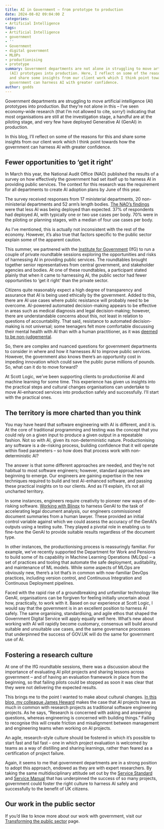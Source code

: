 ```yaml
---
title: AI in Government – from prototype to production
date: 2024-08-02 09:04:00 Z
categories:
- Artificial Intelligence
tags:
- Artificial Intelligence
- government
- ''
- Government
- digital government
- MLOPs
- productionising
- prototype
summary: Government departments are not alone in struggling to move artificial intelligence
  (AI) prototypes into production. Here, I reflect on some of the reasons for this
  and share some insights from our client work which I think point towards how the
  government can harness AI with greater confidence.
author: godds
---
```


Government departments are struggling to move artificial intelligence (AI) prototypes into production. But they’re not alone in this – I’ve seen economy-wide research (that I’m not allowed to cite, sorry!) indicating that most organisations are still at the investigation stage, a handful are at the piloting stage, and very few have deployed Generative AI (GenAI) in production.

In this blog, I’ll reflect on some of the reasons for this and share some insights from our client work which I think point towards how the government can harness AI with greater confidence.

## Fewer opportunities to ‘get it right’

In March this year, the National Audit Office (NAO) published the results of a survey on how effectively the government had set itself up to harness AI in providing public services. The context for this research was the requirement for all departments to create AI adoption plans by June of this year.

The survey received responses from 17 ministerial departments, 20 non-ministerial departments and 52 arm’s length bodies. [The NAO’s findings](https://www.nao.org.uk/reports/use-of-artificial-intelligence-in-government/) were that less AI was being deployed than expected. 37% of respondents had deployed AI, with typically one or two use cases per body. 70% were in the piloting or planning stages, with a median of four use cases per body.

As I’ve mentioned, this is actually not inconsistent with the rest of the economy. However, it’s also true that factors specific to the public sector explain some of the apparent caution.

This summer, we partnered with the [Institute for Government](https://www.instituteforgovernment.org.uk/) (IfG) to run a couple of private roundtable sessions exploring the opportunities and risks of harnessing AI in providing public services. The roundtables brought together senior representatives from central government, and stakeholder agencies and bodies. At one of these roundtables, a participant stated plainly that when it came to harnessing AI, the public sector had fewer opportunities to ‘get it right’ than the private sector.

Citizens quite reasonably expect a high degree of transparency and assurance that AI is being used ethically by the government. Added to this, there are AI use cases where public resistance will probably need to be overcome. AI-powered automated decision-making appears to be effective in areas such as medical diagnosis and legal decision-making; however, there are understandable concerns about this, not least in relation to questions of accountability. That said, resistance to automated decision-making is not universal; some teenagers felt more comfortable discussing their mental health with AI than with a human practitioner, as it was [deemed to be non-judgemental](https://www.ncbi.nlm.nih.gov/pmc/articles/PMC10876024/).

So, there are complex and nuanced questions for government departments to consider in where and how it harnesses AI to improve public services. However, the government also knows there’s an opportunity cost in impeding innovation which could save the public purse millions of pounds. So, what can it do to move forward?

At Scott Logic, we’ve been supporting clients to productionise AI and machine learning for some time. This experience has given us insights into the practical steps and cultural changes organisations can undertake to move AI-enhanced services into production safely and successfully. I’ll start with the practical ones.

## The territory is more charted than you think

You may have heard that software engineering with AI is different, and it is. At the core of traditional programming and testing was the concept that you could rely on a given input to produce a given output in a repeatable fashion. Not so with AI, given its non-deterministic nature. Productionising any software is a de-risking process, building confidence that it will operate within fixed parameters – so how does that process work with non-deterministic AI?

The answer is that some different approaches are needed, and they’re not habitual to most software engineers; however, standard approaches are beginning to emerge. Our engineers are gaining expertise in the new techniques required to build and test AI-enhanced software, and passing these practical insights on to our clients. And as I’ll explain, it’s not all uncharted territory.

In some instances, engineers require creativity to pioneer new ways of de-risking software. [Working with Blinqx](https://www.scottlogic.com/our-work/blinqx-building-genai-paralegal) to harness GenAI to the task of accelerating legal document analysis, our engineers commissioned document summaries from a human lawyer. These provided an initial control variable against which we could assess the accuracy of the GenAI’s outputs using a testing suite. They played a pivotal role in enabling us to fine-tune the GenAI to provide suitable results regardless of the document type.

In other instances, the productionising process is reassuringly familiar. For example, we’ve recently supported the Department for Work and Pensions to build some of its capability in Machine Learning Operations (MLOps) – a set of practices and tooling that automate the safe deployment, auditability, and maintenance of ML models. While some aspects of MLOps are obviously new, there’s a lot that’s in common with now-familiar DevOps practices, including version control, and Continuous Integration and Continuous Deployment pipelines.

Faced with the rapid rise of a groundbreaking and unfamiliar technology like GenAI, organisations can be forgiven for feeling initially uncertain about how, practically, to work with it. Based on our experience at Scott Logic, I would say that the government is in an excellent position to harness AI safely. The same organising, standardising, and agile ethos that shaped the Government Digital Service will apply equally well here. What’s new about working with AI will rapidly become customary, consensus will build around suitable and unsuitable use cases, and the same governance processes that underpinned the success of GOV.UK will do the same for government use of AI.

## Fostering a research culture

At one of the IfG roundtable sessions, there was a discussion about the importance of evaluating AI pilot projects and sharing lessons across government – and of having an evaluation framework in place from the beginning, so that failing pilots could be stopped as soon it was clear that they were not delivering the expected results.

This brings me to the point I wanted to make about cultural changes. [In this blog, my colleague James Heward](https://blog.scottlogic.com/2023/11/22/capabilities-to-deploy-ai-in-your-organisation.html) makes the case that AI projects have as much in common with research projects as traditional software engineering projects. As he says, “Research is concerned with asking and answering questions, whereas engineering is concerned with building things.” Failing to recognise this will create friction and misalignment between management and engineering teams when working on AI projects.

An agile, research-style culture should be fostered in which it’s possible to start fast and fail fast – one in which project evaluation is welcomed by teams as a way of distilling and sharing learnings, rather than feared as a certification of project failure.

Again, it seems to me that government departments are in a strong position to adopt this approach, endowed as they are with expert researchers. By taking the same multidisciplinary attitude set out by the [Service Standard](https://www.gov.uk/service-manual/service-standard) and [Service Manual](https://www.gov.uk/service-manual) that has underpinned the success of so many projects, government could foster the right culture to harness AI safely and successfully to the benefit of UK citizens.

## Our work in the public sector

If you’d like to know more about our work with government, visit our [Transforming the public sector](https://www.scottlogic.com/what-we-do/transforming-the-public-sector) page.
